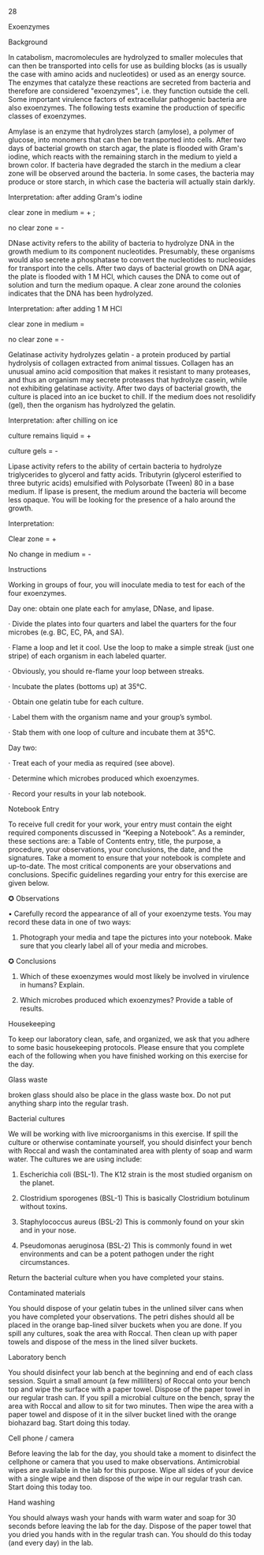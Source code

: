 28

Exoenzymes

Background

In catabolism, macromolecules are hydrolyzed to smaller molecules that can then be transported into cells for use as building blocks (as is usually the case with amino acids and nucleotides) or used as an energy source. The enzymes that catalyze these reactions are secreted from bacteria and therefore are considered "exoenzymes", i.e. they function outside the cell. Some important virulence factors of extracellular pathogenic bacteria are also exoenzymes. The following tests examine the production of specific classes of exoenzymes.

Amylase is an enzyme that hydrolyzes starch (amylose), a polymer of glucose, into monomers that can then be transported into cells. After two days of bacterial growth on starch agar, the plate is flooded with Gram's iodine, which reacts with the remaining starch in the medium to yield a brown color. If bacteria have degraded the starch in the medium a clear zone will be observed around the bacteria. In some cases, the bacteria may produce or store starch, in which case the bacteria will actually stain darkly.

Interpretation: after adding Gram's iodine

clear zone in medium = + ;

no clear zone = -

DNase activity refers to the ability of bacteria to hydrolyze DNA in the growth medium to its component nucleotides. Presumably, these organisms would also secrete a phosphatase to convert the nucleotides to nucleosides for transport into the cells. After two days of bacterial growth on DNA agar, the plate is flooded with 1 M HCl, which causes the DNA to come out of solution and turn the medium opaque. A clear zone around the colonies indicates that the DNA has been hydrolyzed.

Interpretation: after adding 1 M HCl

clear zone in medium =

no clear zone = -

Gelatinase activity hydrolyzes gelatin - a protein produced by partial hydrolysis of collagen extracted from animal tissues. Collagen has an unusual amino acid composition that makes it resistant to many proteases, and thus an organism may secrete proteases that hydrolyze casein, while not exhibiting gelatinase activity. After two days of bacterial growth, the culture is placed into an ice bucket to chill. If the medium does not resolidify (gel), then the organism has hydrolyzed the gelatin.

Interpretation: after chilling on ice

culture remains liquid = +

culture gels = -

Lipase activity refers to the ability of certain bacteria to hydrolyze triglycerides to glycerol and fatty acids. Tributyrin (glycerol esterified to three butyric acids) emulsified with Polysorbate (Tween) 80 in a base medium. If lipase is present, the medium around the bacteria will become less opaque. You will be looking for the presence of a halo around the growth.

Interpretation:

Clear zone = +

No change in medium = -

Instructions

Working in groups of four, you will inoculate media to test for each of the four exoenzymes.

Day one: obtain one plate each for amylase, DNase, and lipase.

· Divide the plates into four quarters and label the quarters for the four microbes (e.g. BC, EC, PA, and SA).

· Flame a loop and let it cool. Use the loop to make a simple streak (just one stripe) of each organism in each labeled quarter.

· Obviously, you should re-flame your loop between streaks.

· Incubate the plates (bottoms up) at 35°C.

· Obtain one gelatin tube for each culture.

· Label them with the organism name and your group’s symbol.

· Stab them with one loop of culture and incubate them at 35°C.

Day two:

· Treat each of your media as required (see above).

· Determine which microbes produced which exoenzymes.

· Record your results in your lab notebook.



Notebook Entry

To receive full credit for your work, your entry must contain the eight required components discussed in “Keeping a Notebook”. As a reminder, these sections are: a Table of Contents entry, title, the purpose, a procedure, your observations, your conclusions, the date, and the signatures. Take a moment to ensure that your notebook is complete and up-to-date. The most critical components are your observations and conclusions. Specific guidelines regarding your entry for this exercise are given below.



✪ Observations

• Carefully record the appearance of all of your exoenzyme tests. You may record these data in one of two ways:

1) Photograph your media and tape the pictures into your notebook. Make sure that you clearly label all of your media and microbes.



✪ Conclusions

1. Which of these exoenzymes would most likely be involved in virulence in humans? Explain.

2. Which microbes produced which exoenzymes? Provide a table of results.

Housekeeping

To keep our laboratory clean, safe, and organized, we ask that you adhere to some basic housekeeping protocols. Please ensure that you complete each of the following when you have finished working on this exercise for the day.

Glass waste

broken glass should also be place in the glass waste box. Do not put anything sharp into the regular trash.

Bacterial cultures

We will be working with live microorganisms in this exercise. If spill the culture or otherwise contaminate yourself, you should disinfect your bench with Roccal and wash the contaminated area with plenty of soap and warm water. The cultures we are using include:

1. Escherichia coli (BSL-1). The K12 strain is the most studied organism on the planet.

2. Clostridium sporogenes (BSL-1) This is basically Clostridium botulinum without toxins.

3. Staphylococcus aureus (BSL-2) This is commonly found on your skin and in your nose.

4. Pseudomonas aeruginosa (BSL-2) This is commonly found in wet environments and can be a potent pathogen under the right circumstances.

Return the bacterial culture when you have completed your stains.

Contaminated materials

You should dispose of your gelatin tubes in the unlined silver cans when you have completed your observations. The petri dishes should all be placed in the orange bap-lined silver buckets when you are done. If you spill any cultures, soak the area with Roccal. Then clean up with paper towels and dispose of the mess in the lined silver buckets.

Laboratory bench

You should disinfect your lab bench at the beginning and end of each class session. Squirt a small amount (a few milliliters) of Roccal onto your bench top and wipe the surface with a paper towel. Dispose of the paper towel in our regular trash can. If you spill a microbial culture on the bench, spray the area with Roccal and allow to sit for two minutes. Then wipe the area with a paper towel and dispose of it in the silver bucket lined with the orange biohazard bag. Start doing this today.

Cell phone / camera

Before leaving the lab for the day, you should take a moment to disinfect the cellphone or camera that you used to make observations. Antimicrobial wipes are available in the lab for this purpose. Wipe all sides of your device with a single wipe and then dispose of the wipe in our regular trash can. Start doing this today too.

Hand washing

You should always wash your hands with warm water and soap for 30 seconds before leaving the lab for the day. Dispose of the paper towel that you dried you hands with in the regular trash can. You should do this today (and every day) in the lab.
